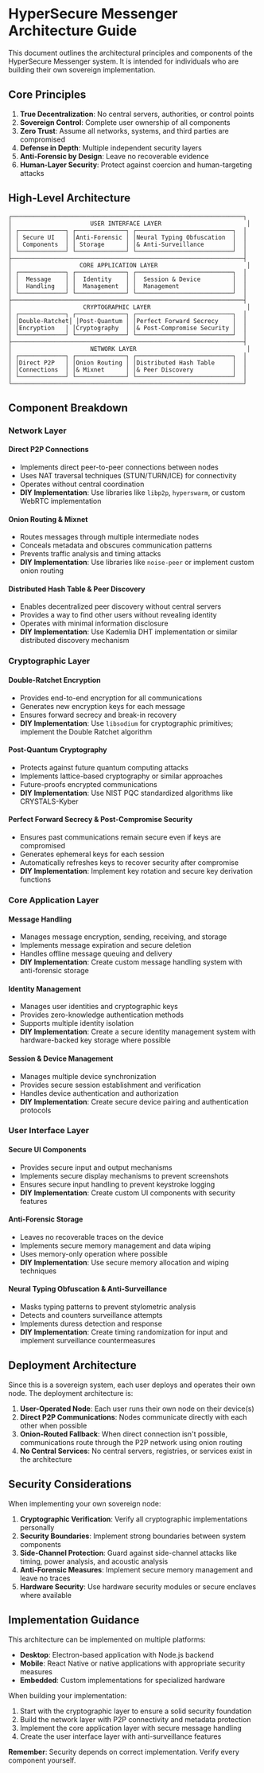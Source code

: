 # HyperSecure Messenger Architecture Guide

This document outlines the architectural principles and components of the HyperSecure Messenger system. It is intended for individuals who are building their own sovereign implementation.

## Core Principles

1. **True Decentralization**: No central servers, authorities, or control points
2. **Sovereign Control**: Complete user ownership of all components
3. **Zero Trust**: Assume all networks, systems, and third parties are compromised
4. **Defense in Depth**: Multiple independent security layers
5. **Anti-Forensic by Design**: Leave no recoverable evidence
6. **Human-Layer Security**: Protect against coercion and human-targeting attacks

## High-Level Architecture

```
┌─────────────────────────────────────────────────────────────────┐
│                      USER INTERFACE LAYER                        │
│ ┌─────────────┐ ┌──────────────┐ ┌───────────────────────────┐  │
│ │ Secure UI   │ │Anti-Forensic │ │Neural Typing Obfuscation  │  │
│ │ Components  │ │ Storage      │ │& Anti-Surveillance        │  │
│ └─────────────┘ └──────────────┘ └───────────────────────────┘  │
├─────────────────────────────────────────────────────────────────┤
│                   CORE APPLICATION LAYER                         │
│ ┌─────────────┐ ┌──────────────┐ ┌───────────────────────────┐  │
│ │  Message    │ │  Identity    │ │  Session & Device         │  │
│ │  Handling   │ │  Management  │ │  Management               │  │
│ └─────────────┘ └──────────────┘ └───────────────────────────┘  │
├─────────────────────────────────────────────────────────────────┤
│                    CRYPTOGRAPHIC LAYER                           │
│ ┌─────────────┐ ┌──────────────┐ ┌───────────────────────────┐  │
│ │Double-Ratchet│ │Post-Quantum │ │Perfect Forward Secrecy    │  │
│ │Encryption   │ │Cryptography  │ │& Post-Compromise Security │  │
│ └─────────────┘ └──────────────┘ └───────────────────────────┘  │
├─────────────────────────────────────────────────────────────────┤
│                      NETWORK LAYER                               │
│ ┌─────────────┐ ┌──────────────┐ ┌───────────────────────────┐  │
│ │Direct P2P   │ │Onion Routing │ │Distributed Hash Table     │  │
│ │Connections  │ │& Mixnet      │ │& Peer Discovery           │  │
│ └─────────────┘ └──────────────┘ └───────────────────────────┘  │
└─────────────────────────────────────────────────────────────────┘
```

## Component Breakdown

### Network Layer

#### Direct P2P Connections
- Implements direct peer-to-peer connections between nodes
- Uses NAT traversal techniques (STUN/TURN/ICE) for connectivity
- Operates without central coordination
- **DIY Implementation**: Use libraries like `libp2p`, `hyperswarm`, or custom WebRTC implementation

#### Onion Routing & Mixnet
- Routes messages through multiple intermediate nodes
- Conceals metadata and obscures communication patterns
- Prevents traffic analysis and timing attacks
- **DIY Implementation**: Use libraries like `noise-peer` or implement custom onion routing

#### Distributed Hash Table & Peer Discovery
- Enables decentralized peer discovery without central servers
- Provides a way to find other users without revealing identity
- Operates with minimal information disclosure
- **DIY Implementation**: Use Kademlia DHT implementation or similar distributed discovery mechanism

### Cryptographic Layer

#### Double-Ratchet Encryption
- Provides end-to-end encryption for all communications
- Generates new encryption keys for each message
- Ensures forward secrecy and break-in recovery
- **DIY Implementation**: Use `libsodium` for cryptographic primitives; implement the Double Ratchet algorithm

#### Post-Quantum Cryptography
- Protects against future quantum computing attacks
- Implements lattice-based cryptography or similar approaches
- Future-proofs encrypted communications
- **DIY Implementation**: Use NIST PQC standardized algorithms like CRYSTALS-Kyber

#### Perfect Forward Secrecy & Post-Compromise Security
- Ensures past communications remain secure even if keys are compromised
- Generates ephemeral keys for each session
- Automatically refreshes keys to recover security after compromise
- **DIY Implementation**: Implement key rotation and secure key derivation functions

### Core Application Layer

#### Message Handling
- Manages message encryption, sending, receiving, and storage
- Implements message expiration and secure deletion
- Handles offline message queuing and delivery
- **DIY Implementation**: Create custom message handling system with anti-forensic storage

#### Identity Management
- Manages user identities and cryptographic keys
- Provides zero-knowledge authentication methods
- Supports multiple identity isolation
- **DIY Implementation**: Create a secure identity management system with hardware-backed key storage where possible

#### Session & Device Management
- Manages multiple device synchronization
- Provides secure session establishment and verification
- Handles device authentication and authorization
- **DIY Implementation**: Create secure device pairing and authentication protocols

### User Interface Layer

#### Secure UI Components
- Provides secure input and output mechanisms
- Implements secure display mechanisms to prevent screenshots
- Ensures secure input handling to prevent keystroke logging
- **DIY Implementation**: Create custom UI components with security features

#### Anti-Forensic Storage
- Leaves no recoverable traces on the device
- Implements secure memory management and data wiping
- Uses memory-only operation where possible
- **DIY Implementation**: Use secure memory allocation and wiping techniques

#### Neural Typing Obfuscation & Anti-Surveillance
- Masks typing patterns to prevent stylometric analysis
- Detects and counters surveillance attempts
- Implements duress detection and response
- **DIY Implementation**: Create timing randomization for input and implement surveillance countermeasures

## Deployment Architecture

Since this is a sovereign system, each user deploys and operates their own node. The deployment architecture is:

1. **User-Operated Node**: Each user runs their own node on their device(s)
2. **Direct P2P Communications**: Nodes communicate directly with each other when possible
3. **Onion-Routed Fallback**: When direct connection isn't possible, communications route through the P2P network using onion routing
4. **No Central Services**: No central servers, registries, or services exist in the architecture

## Security Considerations

When implementing your own sovereign node:

1. **Cryptographic Verification**: Verify all cryptographic implementations personally
2. **Security Boundaries**: Implement strong boundaries between system components
3. **Side-Channel Protection**: Guard against side-channel attacks like timing, power analysis, and acoustic analysis
4. **Anti-Forensic Measures**: Implement secure memory management and leave no traces
5. **Hardware Security**: Use hardware security modules or secure enclaves where available

## Implementation Guidance

This architecture can be implemented on multiple platforms:

- **Desktop**: Electron-based application with Node.js backend
- **Mobile**: React Native or native applications with appropriate security measures
- **Embedded**: Custom implementations for specialized hardware

When building your implementation:

1. Start with the cryptographic layer to ensure a solid security foundation
2. Build the network layer with P2P connectivity and metadata protection
3. Implement the core application layer with secure message handling
4. Create the user interface layer with anti-surveillance features

**Remember**: Security depends on correct implementation. Verify every component yourself. 